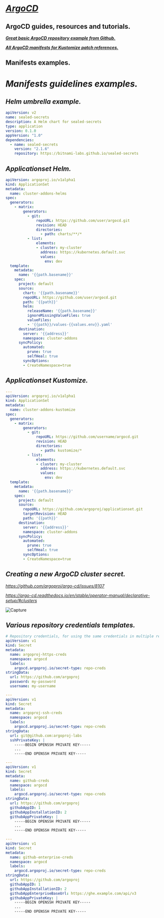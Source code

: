 # ***<ins>ArgoCD</ins>***

## ArgoCD guides, resources and tutorials.

[***Great basic ArgoCD repository example from Github.***](https://github.com/argoproj/argoproj-deployments/tree/master/argocd)

[***All ArgoCD manifests for Kustomize patch references.***](https://github.com/argoproj/argo-cd/tree/master/manifests)

## Manifests examples.

# *Manifests guidelines examples.*

## ***<summary>Helm umbrella example.</summary>***

```yaml
apiVersion: v2
name: sealed-secrets
description: A Helm chart for sealed-secrets
type: application
version: 0.1.0
appVersion: "1.0"
dependencies:
  - name: sealed-secrets
    version: "2.1.6"
    repository: https://bitnami-labs.github.io/sealed-secrets
```

## ***<summary>Applicationset Helm.</summary>***

```yaml
apiVersion: argoproj.io/v1alpha1
kind: ApplicationSet
metadata:
  name: cluster-addons-helms
spec:
  generators:
    - matrix:
        generators:
          - git:
              repoURL: https://github.com/user/argocd.git
              revision: HEAD
              directories:
                - path: charts/**/*
          - list:
              elements:
              - cluster: my-cluster
                address: https://kubernetes.default.svc
                values:
                  env: dev
  template:
    metadata:
      name: '{{path.basename}}'
    spec:
      project: default
      source:
        chart: '{{path.basename}}'
        repoURL: https://github.com/user/argocd.git
        path: '{{path}}'
        helm:
          releaseName: '{{path.basename}}'
          ignoreMissingValueFiles: true
          valueFiles:
          - '{{path}}/values-{{values.env}}.yaml'
      destination:
        server: '{{address}}'
        namespace: cluster-addons
      syncPolicy:
        automated:
          prune: true
          selfHeal: true
        syncOptions:
        - CreateNamespace=true
```

## ***<summary>Applicationset Kustomize.</summary>***

```yaml
---
apiVersion: argoproj.io/v1alpha1
kind: ApplicationSet
metadata:
  name: cluster-addons-kustomize
spec:
  generators:
    - matrix:
        generators:
          - git:
              repoURL: https://github.com/username/argocd.git
              revision: HEAD
              directories:
                - path: kustomize/*
          - list:
              elements:
              - cluster: my-cluster
                address: https://kubernetes.default.svc
                values:
                  env: dev
  template:
    metadata:
      name: '{{path.basename}}'
    spec:
      project: default
      source:
        repoURL: https://github.com/argoproj/applicationset.git
        targetRevision: HEAD
        path: '{{path}}'
      destination:
        server: '{{address}}'
        namespace: cluster-addons
      syncPolicy:
        automated:
          prune: true
          selfHeal: true
        syncOptions:
        - CreateNamespace=true
```

## ***Creating a new ArgoCD cluster secret.***

*https://github.com/argoproj/argo-cd/issues/8107*

*https://argo-cd.readthedocs.io/en/stable/operator-manual/declarative-setup/#clusters*

![Capture](https://user-images.githubusercontent.com/102635491/167630255-f1d1bbb9-b6ab-4e80-a27f-f8d29f8aa2f1.PNG)

## ***Various repository credentials templates.***

```yaml
# Repository credentials, for using the same credentials in multiple repositories.
apiVersion: v1
kind: Secret
metadata:
  name: argoproj-https-creds
  namespace: argocd
  labels:
    argocd.argoproj.io/secret-type: repo-creds
stringData:
  url: https://github.com/argoproj
  password: my-password
  username: my-username
```

```yaml
---
apiVersion: v1
kind: Secret
metadata:
  name: argoproj-ssh-creds
  namespace: argocd
  labels:
    argocd.argoproj.io/secret-type: repo-creds
stringData:
  url: git@github.com:argoproj-labs
  sshPrivateKey: |
    -----BEGIN OPENSSH PRIVATE KEY-----
    ...
    -----END OPENSSH PRIVATE KEY-----
```

```yaml
---
apiVersion: v1
kind: Secret
metadata:
  name: github-creds
  namespace: argocd
  labels:
    argocd.argoproj.io/secret-type: repo-creds
stringData:
  url: https://github.com/argoproj
  githubAppID: 1
  githubAppInstallationID: 2
  githubAppPrivateKey: |
    -----BEGIN OPENSSH PRIVATE KEY-----
    ...
    -----END OPENSSH PRIVATE KEY-----
```

```yaml
---
apiVersion: v1
kind: Secret
metadata:
  name: github-enterprise-creds
  namespace: argocd
  labels:
    argocd.argoproj.io/secret-type: repo-creds
stringData:
  url: https://github.com/argoproj
  githubAppID: 1
  githubAppInstallationID: 2
  githubAppEnterpriseBaseUrl: https://ghe.example.com/api/v3
  githubAppPrivateKey: |
    -----BEGIN OPENSSH PRIVATE KEY-----
    ...
    -----END OPENSSH PRIVATE KEY-----
```